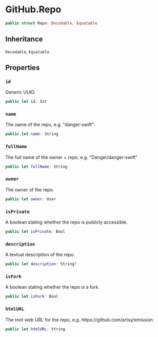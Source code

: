 # GitHub.Repo

``` swift
public struct Repo: Decodable, Equatable 
```

## Inheritance

`Decodable`, `Equatable`

## Properties

### `id`

Generic UUID.

``` swift
public let id: Int
```

### `name`

The name of the repo, e.g. "danger-swift".

``` swift
public let name: String
```

### `fullName`

The full name of the owner + repo, e.g. "Danger/danger-swift"

``` swift
public let fullName: String
```

### `owner`

The owner of the repo.

``` swift
public let owner: User
```

### `isPrivate`

A boolean stating whether the repo is publicly accessible.

``` swift
public let isPrivate: Bool
```

### `description`

A textual description of the repo.

``` swift
public let description: String?
```

### `isFork`

A boolean stating whether the repo is a fork.

``` swift
public let isFork: Bool
```

### `htmlURL`

The root web URL for the repo, e.g. https:​//github.com/artsy/emission

``` swift
public let htmlURL: String
```
